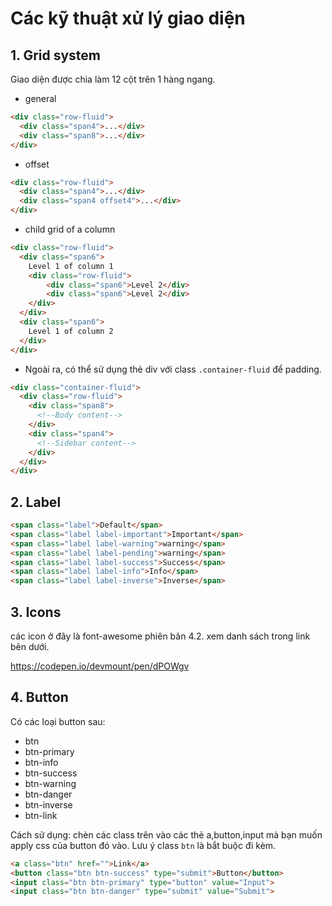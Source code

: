 # Các kỹ thuật xử lý giao diện
## 1. Grid system
Giao diện được chia làm 12 cột trên 1 hàng ngang.

* general

```html
<div class="row-fluid">
  <div class="span4">...</div>
  <div class="span8">...</div>
</div>
```

* offset

```html
<div class="row-fluid">
  <div class="span4">...</div>
  <div class="span4 offset4">...</div>
</div>
```

* child grid of a column 

```html
<div class="row-fluid">
  <div class="span6">
    Level 1 of column 1
    <div class="row-fluid">
        <div class="span6">Level 2</div>
        <div class="span6">Level 2</div>
    </div>
  </div>
  <div class="span6">
    Level 1 of column 2
  </div>
</div>
```

* Ngoài ra, có thể sử dụng thẻ div với class `.container-fluid` để padding.

```html
<div class="container-fluid">
  <div class="row-fluid">
    <div class="span8">
      <!--Body content-->
    </div>
    <div class="span4">
      <!--Sidebar content-->
    </div>
  </div>
</div>
```

## 2. Label

```html
<span class="label">Default</span>
<span class="label label-important">Important</span>
<span class="label label-warning">warning</span>
<span class="label label-pending">warning</span>
<span class="label label-success">Success</span>
<span class="label label-info">Info</span>
<span class="label label-inverse">Inverse</span>
```

## 3. Icons

các icon ở đây là font-awesome phiên bản 4.2. xem danh sách trong link bên dưới.

https://codepen.io/devmount/pen/dPOWgv

## 4. Button

Có các loại button sau: 
- btn
- btn-primary
- btn-info
- btn-success
- btn-warning
- btn-danger
- btn-inverse
- btn-link 

Cách sử dụng: chèn các class trên vào các thẻ a,button,input mà bạn muốn apply css của button đó vào. Lưu ý class `btn` là bắt buộc đi kèm.

```html
<a class="btn" href="">Link</a>
<button class="btn btn-success" type="submit">Button</button>
<input class="btn btn-primary" type="button" value="Input">
<input class="btn btn-danger" type="submit" value="Submit">
```
